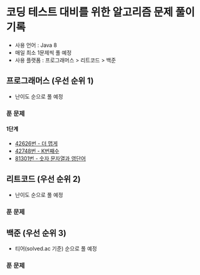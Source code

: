 # 코딩 테스트 대비를 위한 알고리즘 문제 풀이 기록

- 사용 언어 : Java 8
- 매일 최소 1문제씩 풀 예정
- 사용 플랫폼 : 프로그래머스 > 리트코드 > 백준

## 프로그래머스 (우선 순위 1)

- 난이도 순으로 풀 예정

### 푼 문제

#### 1단계

- [42626번 - 더 맵게](https://programmers.co.kr/learn/courses/30/lessons/42626)
- [42748번 - K번째수](https://programmers.co.kr/learn/courses/30/lessons/42748)
- [81301번 - 숫자 문자열과 영단어](https://programmers.co.kr/learn/courses/30/lessons/81301)

## 리트코드 (우선 순위 2)

- 난이도 순으로 풀 예정

### 푼 문제

## 백준 (우선 순위 3)

- 티어(solved.ac 기준) 순으로 풀 예정

### 푼 문제
